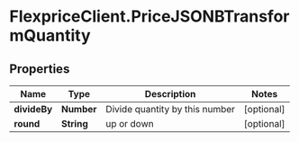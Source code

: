 # FlexpriceClient.PriceJSONBTransformQuantity

## Properties

Name | Type | Description | Notes
------------ | ------------- | ------------- | -------------
**divideBy** | **Number** | Divide quantity by this number | [optional] 
**round** | **String** | up or down | [optional] 



